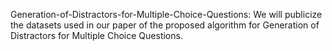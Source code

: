 Generation-of-Distractors-for-Multiple-Choice-Questions:
We will publicize the datasets used in our paper of the proposed algorithm for Generation of Distractors for Multiple Choice Questions.

